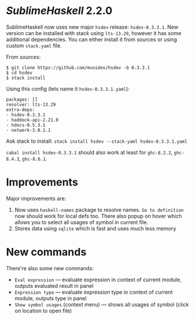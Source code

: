 *SublimeHaskell* 2.2.0
======================

SublimeHaskell now uses new major `hsdev` release: `hsdev-0.3.3.1`.
New version can be installed with stack using `lts-13.29`, however it has some additional dependencies. You can either install it from sources or using custom `stack.yaml` file.

From sources:
```
$ git clone https://github.com/mvoidex/hsdev -b 0.3.3.1
$ cd hsdev
$ stack install
```

Using this config (lets name it `hsdev-0.3.3.1.yaml`):
```
packages: []
resolver: lts-13.29
extra-deps:
- hsdev-0.3.3.1
- haddock-api-2.21.0
- hdocs-0.5.3.1
- network-3.0.1.1
```

Ask stack to install: `stack install hsdev --stack-yaml hsdev-0.3.3.1.yaml`

`cabal install hsdev-0.3.3.1` should also work at least for `ghc-8.2.2`, `ghc-8.4.3`, `ghc-8.6.1`.

Improvements
===

Major improvements are:
1. Now uses `haskell-names` package to resolve names. `Go to definition` now should work for local defs too. There also popup on hover which allows you to select all usages of symbol in current file.
2. Stores data using `sqlite` which is fast and uses much less memory

New commands
===
There're also some new commands:

 - `Eval expression` — evaluate expression in context of current module, outputs evaluated result in panel
 - `Expression type` — evaluate expression type in context of current module, outputs type in panel
 - `Show symbol usages` (context menu) — shows all usages of symbol (click on location to open file)
